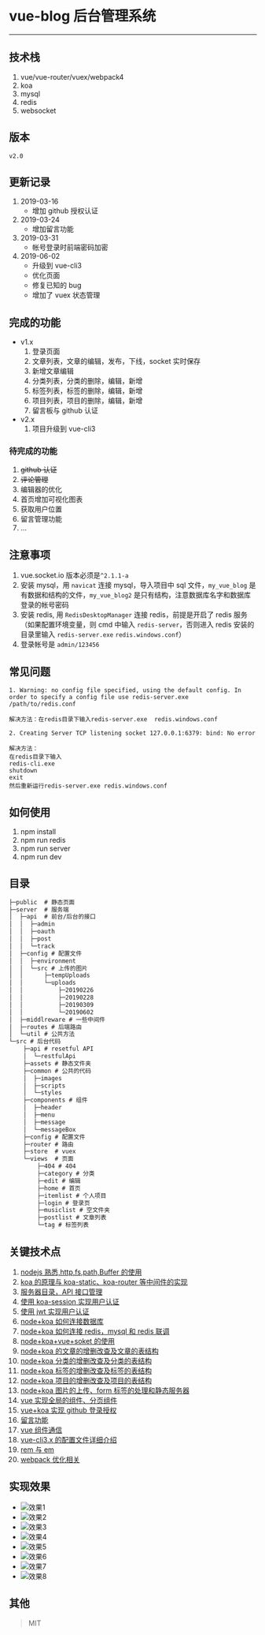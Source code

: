 # vue-blog 后台管理系统

---

## 技术栈

1. vue/vue-router/vuex/webpack4
2. koa
3. mysql
4. redis
5. websocket

## 版本

`v2.0`

## 更新记录

1. 2019-03-16
   - 增加 github 授权认证
2. 2019-03-24
   - 增加留言功能
3. 2019-03-31
   - 帐号登录时前端密码加密
4. 2019-06-02
   - 升级到 vue-cli3
   - 优化页面
   - 修复已知的 bug
   - 增加了 vuex 状态管理

## 完成的功能

- v1.x
  1. 登录页面
  2. 文章列表，文章的编辑，发布，下线，socket 实时保存
  3. 新增文章编辑
  4. 分类列表，分类的删除，编辑，新增
  5. 标签列表，标签的删除，编辑，新增
  6. 项目列表，项目的删除，编辑，新增
  7. 留言板与 github 认证
- v2.x
  1. 项目升级到 vue-cli3

### 待完成的功能

1. ~~github 认证~~
2. ~~评论管理~~
3. 编辑器的优化
4. 首页增加可视化图表
5. 获取用户位置
6. 留言管理功能
7. ...

## 注意事项

1. vue.socket.io 版本必须是`^2.1.1-a`
2. 安装 mysql，用 `navicat` 连接 mysql，导入项目中 sql 文件，`my_vue_blog` 是有数据和结构的文件，`my_vue_blog2` 是只有结构，注意数据库名字和数据库登录的帐号密码
3. 安装 redis, 用 `RedisDesktopManager` 连接 redis，前提是开启了 redis 服务（如果配置环境变量，则 cmd 中输入 `redis-server`，否则进入 redis 安装的目录里输入 `redis-server.exe` `redis.windows.conf`）
4. 登录帐号是 `admin/123456`

## 常见问题

```
1. Warning: no config file specified, using the default config. In order to specify a config file use redis-server.exe /path/to/redis.conf

解决方法：在redis目录下输入redis-server.exe  redis.windows.conf

2. Creating Server TCP listening socket 127.0.0.1:6379: bind: No error

解决方法：
在redis目录下输入
redis-cli.exe
shutdown
exit
然后重新运行redis-server.exe redis.windows.conf

```

## 如何使用

1. npm install
2. npm run redis
3. npm run server
4. npm run dev

## 目录

```txt
├─public  # 静态页面
├─server  # 服务端
│  ├─api  # 前台/后台的接口
│  │  ├─admin
│  │  ├─oauth
│  │  ├─post
│  │  └─track
│  ├─config # 配置文件
│  │  ├─environment
│  │  └─src # 上传的图片
│  │      ├─tempUploads
│  │      └─uploads
│  │          ├─20190226
│  │          ├─20190228
│  │          ├─20190309
│  │          └─20190602
│  ├─middlreware # 一些中间件
│  ├─routes # 后端路由
│  └─util # 公共方法
└─src # 后台代码
    ├─api # resetful API
    │  └─restfulApi
    ├─assets # 静态文件夹
    ├─common # 公共的代码
    │  ├─images
    │  ├─scripts
    │  └─styles
    ├─components # 组件
    │  ├─header
    │  ├─menu
    │  ├─message
    │  └─messageBox
    ├─config # 配置文件
    ├─router # 路由
    ├─store  # vuex
    └─views  # 页面
        ├─404 # 404
        ├─category # 分类
        ├─edit # 编辑
        ├─home # 首页
        ├─itemlist # 个人项目
        ├─login # 登录页
        ├─musiclist # 空文件夹
        ├─postlist # 文章列表
        └─tag # 标签列表
```

## 关键技术点

1. [nodejs 熟悉,http,fs,path,Buffer 的使用](https://github.com/dirkhe1051931999/hjBlog/blob/master/blog-management/lessons/01.md)
2. [koa 的原理与 koa-static、koa-router 等中间件的实现](https://github.com/dirkhe1051931999/hjBlog/blob/master/blog-management/lessons/02.md)
3. [服务器目录，API 接口管理](https://github.com/dirkhe1051931999/hjBlog/blob/master/blog-management/lessons/03.md)
4. [使用 koa-session 实现用户认证](https://github.com/dirkhe1051931999/hjBlog/blob/master/blog-management/lessons/04.md)
5. [使用 jwt 实现用户认证](https://github.com/dirkhe1051931999/hjBlog/blob/master/blog-management/lessons/05.md)
6. [node+koa 如何连接数据库](https://github.com/dirkhe1051931999/hjBlog/blob/master/blog-management/lessons/06.md)
7. [node+koa 如何连接 redis，mysql 和 redis 联调](https://github.com/dirkhe1051931999/hjBlog/blob/master/blog-management/lessons/07.md)
8. [node+koa+vue+soket 的使用](https://github.com/dirkhe1051931999/hjBlog/blob/master/blog-management/lessons/08.md)
9. [node+koa 的文章的增删改查及文章的表结构](https://github.com/dirkhe1051931999/hjBlog/blob/master/blog-management/lessons/09.md)
10. [node+koa 分类的增删改查及分类的表结构](https://github.com/dirkhe1051931999/hjBlog/blob/master/blog-management/lessons/10.md)
11. [node+koa 标签的增删改查及标签的表结构](https://github.com/dirkhe1051931999/hjBlog/blob/master/blog-management/lessons/11.md)
12. [node+koa 项目的增删改查及项目的表结构](https://github.com/dirkhe1051931999/hjBlog/blob/master/blog-management/lessons/12.md)
13. [node+koa 图片的上传、form 标签的处理和静态服务器](https://github.com/dirkhe1051931999/hjBlog/blob/master/blog-management/lessons/13.md)
14. [vue 实现全局的组件、分页组件](https://github.com/dirkhe1051931999/hjBlog/blob/master/blog-management/lessons/14.md)
15. [vue+koa 实现 github 登录授权](https://github.com/dirkhe1051931999/hjBlog/blob/master/blog-management/lessons/15.md)
16. [留言功能](https://github.com/dirkhe1051931999/hjBlog/blob/master/blog-management/lessons/16.md)
17. [vue 组件通信](https://github.com/dirkhe1051931999/hjBlog/blob/master/blog-vue/lessons/06.md)
18. [vue-cli3.x 的配置文件详细介绍](https://github.com/dirkhe1051931999/hjBlog/tree/master/blog-vue/lessons/11.md)
19. [rem 与 em](https://github.com/dirkhe1051931999/hjBlog/blob/master/blog-css/lessons/03.md)
20. [webpack 优化相关](https://github.com/dirkhe1051931999/common-demo/tree/master/webpack-study-notes)

## 实现效果

- ![效果1](./screenshot/1.png)
- ![效果2](./screenshot/2.png)
- ![效果3](./screenshot/3.png)
- ![效果4](./screenshot/4.png)
- ![效果5](./screenshot/5.png)
- ![效果6](./screenshot/6.png)
- ![效果7](./screenshot/7.png)
- ![效果8](./screenshot/8.png)

## 其他

> MIT
